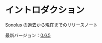 # イントロダクション

[Sonolus](https://sonolus.com) の過去から現在までのリリースノート

最新バージョン：[0.6.5](./versions/0.6.5.md)
